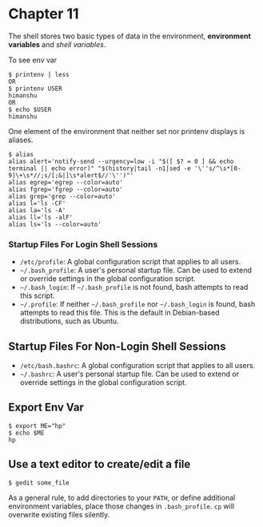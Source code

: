 # Chapter 11

The shell stores two basic types of data in the environment, **environment variables** and *shell variables*.

To see env var
```
$ printenv | less
OR
$ printenv USER
himanshu
OR
$ echo $USER
himanshu
```

One element of the environment that neither set nor printenv displays is aliases.

```
$ alias
alias alert='notify-send --urgency=low -i "$([ $? = 0 ] && echo terminal || echo error)" "$(history|tail -n1|sed -e '\''s/^\s*[0-9]\+\s*//;s/[;&|]\s*alert$//'\'')"'
alias egrep='egrep --color=auto'
alias fgrep='fgrep --color=auto'
alias grep='grep --color=auto'
alias l='ls -CF'
alias la='ls -A'
alias ll='ls -alF'
alias ls='ls --color=auto'
```

### Startup Files For Login Shell Sessions
- `/etc/profile`: A global configuration script that applies to all users.
- `~/.bash_profile`: A user's personal startup file. Can be used to extend or override settings in the global configuration script.
- `~/.bash_login`: If `~/.bash_profile` is not found, bash attempts to read this script.
- `~/.profile`: If neither `~/.bash_profile` nor `~/.bash_login` is found, bash attempts to read this file. This is the default in Debian-based distributions, such as Ubuntu.

## Startup Files For Non-Login Shell Sessions
- `/etc/bash.bashrc`: A global configuration script that applies to all users.
- `~/.bashrc`: A user's personal startup file. Can be used to extend or override settings in the global configuration script.

## Export Env Var
```
$ export ME="hp"
$ echo $ME
hp
```

## Use a text editor to create/edit a file
```
$ gedit some_file
```

As a general rule, to add directories to your `PATH`, or define additional environment variables, place those changes in `.bash_profile`. `cp` will overwrite existing files silently.
